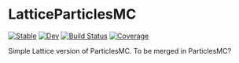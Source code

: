 # LatticeParticlesMC

[![Stable](https://img.shields.io/badge/docs-stable-blue.svg)](https://romainljsimon.github.io/LatticeParticlesMC.jl/stable/)
[![Dev](https://img.shields.io/badge/docs-dev-blue.svg)](https://romainljsimon.github.io/LatticeParticlesMC.jl/dev/)
[![Build Status](https://github.com/romainljsimon/LatticeParticlesMC.jl/actions/workflows/CI.yml/badge.svg?branch=main)](https://github.com/romainljsimon/LatticeParticlesMC.jl/actions/workflows/CI.yml?query=branch%3Amain)
[![Coverage](https://codecov.io/gh/romainljsimon/LatticeParticlesMC.jl/branch/main/graph/badge.svg)](https://codecov.io/gh/romainljsimon/LatticeParticlesMC.jl)


Simple Lattice version of ParticlesMC. To be merged in ParticlesMC?